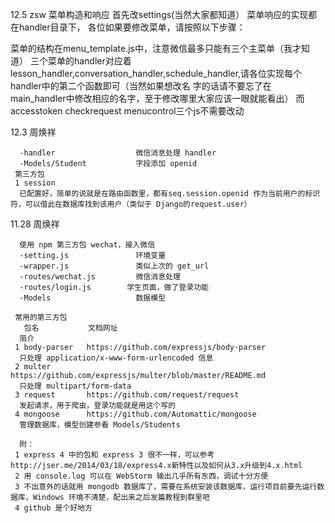 12.5 zsw
菜单构造和响应
首先改settings(当然大家都知道）
菜单响应的实现都在handler目录下，
各位如果要修改菜单，请按照以下步骤：

菜单的结构在menu_template.js中，注意微信最多只能有三个主菜单（我才知道）
三个菜单的handler对应着lesson_handler,conversation_handler,schedule_handler,请各位实现每个handler中的第二个函数即可（当然如果想改名
字的话请不要忘了在main_handler中修改相应的名字，至于修改哪里大家应该一眼就能看出）
而accesstoken checkrequest menucontrol三个js不需要改动





12.3
周焕祥

      -handler                  微信消息处理 handler
      -Models/Student           字段添加 openid
     第三方包
     1 session
      已配置好，简单的说就是在路由函数里，都有seq.session.openid 作为当前用户的标识符，可以借此在数据库找到该用户（类似于 Django的request.user）

11.28
周焕祥

      使用 npm 第三方包 wechat，接入微信
      -setting.js               环境变量
      -wrapper.js               类似上次的 get_url
      -routes/wechat.js         微信消息处理
      -routes/login.js        学生页面，做了登录功能
      -Models                   数据模型

     常用的第三方包
       包名           文档网址
      简介
     1 body-parser   https://github.com/expressjs/body-parser
      只处理 application/x-www-form-urlencoded 信息
     2 multer        https://github.com/expressjs/multer/blob/master/README.md
      只处理 multipart/form-data
     3 request       https://github.com/request/request
      发起请求，用于爬虫，登录功能就是用这个写的
     4 mongoose      https://github.com/Automattic/mongoose
      管理数据库，模型创建参看 Models/Students

      附：
     1 express 4 中的包和 express 3 很不一样，可以参考 http://jser.me/2014/03/18/express4.x新特性以及如何从3.x升级到4.x.html
     2 用 console.log 可以在 WebStorm 输出几乎所有东西，调试十分方便
     3 不出意外的话就用 mongodb 数据库了，需要在系统安装该数据库，运行项目前要先运行数据库，Windows 环境不清楚，配出来之后发篇教程到群里吧
     4 github 是个好地方
